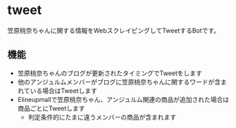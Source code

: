 # tweet

笠原桃奈ちゃんに関する情報をWebスクレイピングしてTweetするBotです。

## 機能

- 笠原桃奈ちゃんのブログが更新されたタイミングでTweetをします
- 他のアンジュルムメンバーがブログに笠原桃奈ちゃんに関するワードが含まれている場合はTweetします
- Elineupmallで笠原桃奈ちゃん、アンジュルム関連の商品が追加された場合は商品ごとにTweetします
    - 判定条件的にたまに違うメンバーの商品が含まれます
